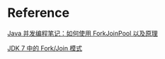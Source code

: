 

# Reference

[Java 并发编程笔记：如何使用 ForkJoinPool 以及原理](http://blog.dyngr.com/blog/2016/09/15/java-forkjoinpool-internals/)

[JDK 7 中的 Fork/Join 模式](https://www.ibm.com/developerworks/cn/java/j-lo-forkjoin/)